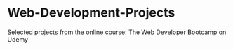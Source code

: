 # Web-Development-Projects
Selected projects from the online course: The Web Developer Bootcamp on Udemy
